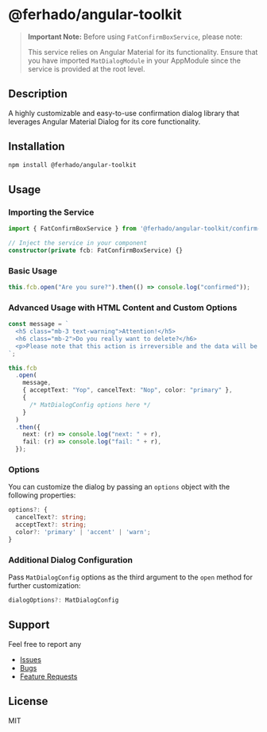 # @ferhado/angular-toolkit

> **Important Note:** Before using `FatConfirmBoxService`, please note:
>
> This service relies on Angular Material for its functionality. Ensure that you have imported `MatDialogModule` in your AppModule since the service is provided at the root level.

## Description

A highly customizable and easy-to-use confirmation dialog library that leverages Angular Material Dialog for its core functionality.

## Installation

```bash
npm install @ferhado/angular-toolkit
```

## Usage

### Importing the Service

```typescript
import { FatConfirmBoxService } from '@ferhado/angular-toolkit/confirm-box';

// Inject the service in your component
constructor(private fcb: FatConfirmBoxService) {}
```

### Basic Usage

```typescript
this.fcb.open("Are you sure?").then(() => console.log("confirmed"));
```

### Advanced Usage with HTML Content and Custom Options

```typescript
const message = `
  <h5 class="mb-3 text-warning">Attention!</h5>
  <h6 class="mb-2">Do you really want to delete?</h6>
  <p>Please note that this action is irreversible and the data will be permanently deleted.</p>
`;

this.fcb
  .open(
    message,
    { acceptText: "Yop", cancelText: "Nop", color: "primary" },
    {
      /* MatDialogConfig options here */
    }
  )
  .then({
    next: (r) => console.log("next: " + r),
    fail: (r) => console.log("fail: " + r),
  });
```

### Options

You can customize the dialog by passing an `options` object with the following properties:

```typescript
options?: {
  cancelText?: string;
  acceptText?: string;
  color?: 'primary' | 'accent' | 'warn';
}
```

### Additional Dialog Configuration

Pass `MatDialogConfig` options as the third argument to the `open` method for further customization:

```typescript
dialogOptions?: MatDialogConfig
```

## Support

Feel free to report any

- [Issues](https://github.com/ferhado/angular-toolkit/issues)
- [Bugs](https://github.com/ferhado/angular-toolkit/issues)
- [Feature Requests](https://github.com/ferhado/angular-toolkit/issues)

## License

MIT
